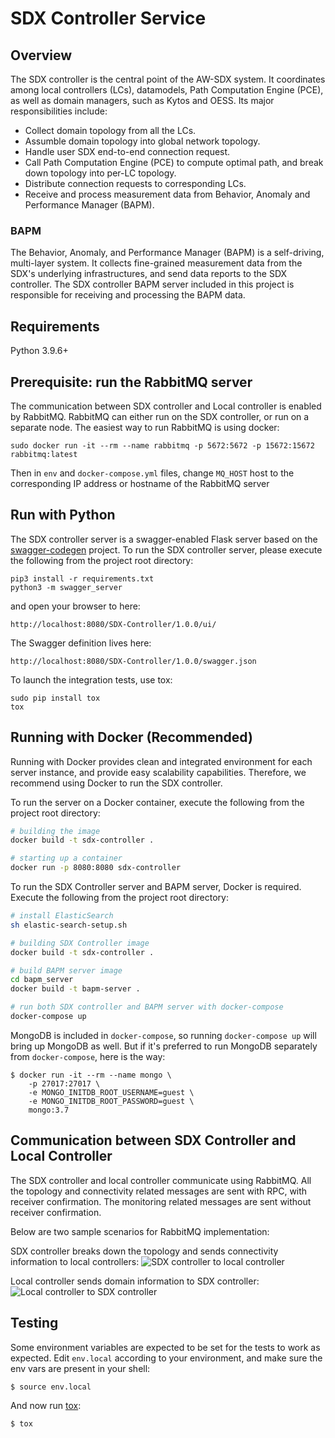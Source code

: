 # SDX Controller Service

## Overview
The SDX controller is the central point of the AW-SDX system. It coordinates among local controllers (LCs), datamodels, Path Computation Engine (PCE), as well as domain managers, such as Kytos and OESS. Its major responsibilities include:

* Collect domain topology from all the LCs.
* Assumble domain topology into global network topology.
* Handle user SDX end-to-end connection request.
* Call Path Computation Engine (PCE) to compute optimal path, and break down topology into per-LC topology.
* Distribute connection requests to corresponding LCs.
* Receive and process measurement data from Behavior, Anomaly and Performance Manager (BAPM).

### BAPM
The Behavior, Anomaly, and Performance Manager (BAPM) is a self-driving, multi-layer system. It collects fine-grained measurement data from the SDX's underlying infrastructures, and send data reports to the SDX controller. The SDX controller BAPM server included in this project is responsible for receiving and processing the BAPM data.

## Requirements
Python 3.9.6+

## Prerequisite: run the RabbitMQ server
The communication between SDX controller and Local controller is enabled by RabbitMQ. RabbitMQ can either run on the SDX controller, or run on a separate node. The easiest way to run RabbitMQ is using docker:

```
sudo docker run -it --rm --name rabbitmq -p 5672:5672 -p 15672:15672 rabbitmq:latest
```

Then in `env` and `docker-compose.yml` files, change `MQ_HOST` host to the corresponding IP address or hostname of the RabbitMQ server

## Run with Python
The SDX controller server is a swagger-enabled Flask server based on the [swagger-codegen](https://github.com/swagger-api/swagger-codegen) project.
To run the SDX controller server, please execute the following from the project root directory:

```
pip3 install -r requirements.txt
python3 -m swagger_server
```

and open your browser to here:

```
http://localhost:8080/SDX-Controller/1.0.0/ui/
```

The Swagger definition lives here:

```
http://localhost:8080/SDX-Controller/1.0.0/swagger.json
```

To launch the integration tests, use tox:

```
sudo pip install tox
tox
```

## Running with Docker (Recommended)

Running with Docker provides clean and integrated environment for each server instance, and provide easy scalability capabilities. Therefore, we recommend using Docker to run the SDX controller. 

To run the server on a Docker container, execute the following from the project root directory:

```bash
# building the image
docker build -t sdx-controller .

# starting up a container
docker run -p 8080:8080 sdx-controller
```

To run the SDX Controller server and BAPM server, Docker is required. 
Execute the following from the project root directory:

```bash
# install ElasticSearch
sh elastic-search-setup.sh

# building SDX Controller image
docker build -t sdx-controller .

# build BAPM server image
cd bapm_server
docker build -t bapm-server .

# run both SDX controller and BAPM server with docker-compose
docker-compose up
```

MongoDB is included in `docker-compose`, so running `docker-compose up` will bring up MongoDB as well. But if it's preferred to run MongoDB separately from `docker-compose`, here is the way:

```
$ docker run -it --rm --name mongo \
    -p 27017:27017 \
    -e MONGO_INITDB_ROOT_USERNAME=guest \
    -e MONGO_INITDB_ROOT_PASSWORD=guest \
    mongo:3.7
```

## Communication between SDX Controller and Local Controller

The SDX controller and local controller communicate using RabbitMQ. All the topology and connectivity related messages are sent with RPC, with receiver confirmation. The monitoring related messages are sent without receiver confirmation.

Below are two sample scenarios for RabbitMQ implementation:

SDX controller breaks down the topology and sends connectivity information to local controllers:
![SDX controller to local controller](https://user-images.githubusercontent.com/29924060/139588273-100a0bb2-14ba-496f-aedf-a122b9793325.jpg)

Local controller sends domain information to SDX controller:
![Local controller to SDX controller](https://user-images.githubusercontent.com/29924060/139588283-2ea32803-92e3-4812-9e8a-3d829549ae40.jpg)

## Testing

Some environment variables are expected to be set for the tests to
work as expected. Edit `env.local` according to your environment, and
make sure the env vars are present in your shell:

```console
$ source env.local
```

And now run [tox]:

```console
$ tox
```


<!-- References -->

[tox]: https://tox.wiki/en/latest/
